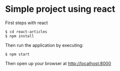 # Simple project using react

First steps with react

```
$ cd react-articles
$ npm install
```

Then run the application by executing:

```
$ npm start
```

Then open up your browser at [http://localhost:8000](http://localhost:8000)
